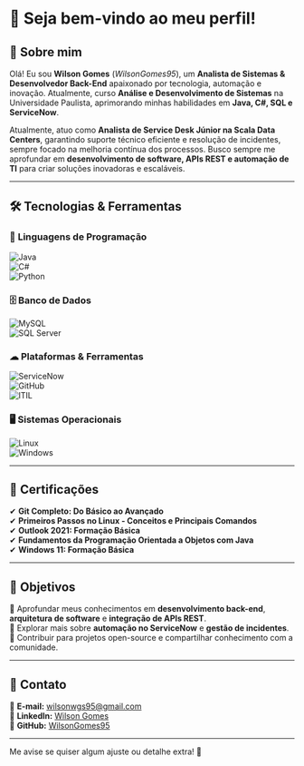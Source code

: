 # 👋 Seja bem-vindo ao meu perfil!  

## 🚀 Sobre mim  

Olá! Eu sou **Wilson Gomes** (_WilsonGomes95_), um **Analista de Sistemas & Desenvolvedor Back-End** apaixonado por tecnologia, automação e inovação. Atualmente, curso **Análise e Desenvolvimento de Sistemas** na Universidade Paulista, aprimorando minhas habilidades em **Java, C#, SQL e ServiceNow**.  

Atualmente, atuo como **Analista de Service Desk Júnior na Scala Data Centers**, garantindo suporte técnico eficiente e resolução de incidentes, sempre focado na melhoria contínua dos processos. Busco sempre me aprofundar em **desenvolvimento de software, APIs REST e automação de TI** para criar soluções inovadoras e escaláveis.  

---

## 🛠️ Tecnologias & Ferramentas  

### 🔹 **Linguagens de Programação**  
![Java](https://img.shields.io/badge/Java-ED8B00?style=for-the-badge&logo=java&logoColor=white)  
![C#](https://img.shields.io/badge/C%23-239120?style=for-the-badge&logo=c-sharp&logoColor=white)  
![Python](https://img.shields.io/badge/Python-3776AB?style=for-the-badge&logo=python&logoColor=white)  

### 🗄️ **Banco de Dados**  
![MySQL](https://img.shields.io/badge/MySQL-4479A1?style=for-the-badge&logo=mysql&logoColor=white)  
![SQL Server](https://img.shields.io/badge/Microsoft%20SQL%20Server-CC2927?style=for-the-badge&logo=microsoft-sql-server&logoColor=white)  

### ☁ **Plataformas & Ferramentas**  
![ServiceNow](https://img.shields.io/badge/ServiceNow-0D1117?style=for-the-badge&logo=servicenow&logoColor=white)  
![GitHub](https://img.shields.io/badge/GitHub-181717?style=for-the-badge&logo=github&logoColor=white)  
![ITIL](https://img.shields.io/badge/ITIL-0078D6?style=for-the-badge&logo=itil&logoColor=white)  

### 🖥️ **Sistemas Operacionais**  
![Linux](https://img.shields.io/badge/Linux-FCC624?style=for-the-badge&logo=linux&logoColor=black)  
![Windows](https://img.shields.io/badge/Windows-0078D6?style=for-the-badge&logo=windows&logoColor=white)  

---

## 📜 Certificações  

✔ **Git Completo: Do Básico ao Avançado**  
✔ **Primeiros Passos no Linux - Conceitos e Principais Comandos**  
✔ **Outlook 2021: Formação Básica**  
✔ **Fundamentos da Programação Orientada a Objetos com Java**  
✔ **Windows 11: Formação Básica**  

---

## 🎯 Objetivos  

🔹 Aprofundar meus conhecimentos em **desenvolvimento back-end**, **arquitetura de software** e **integração de APIs REST**.  
🔹 Explorar mais sobre **automação no ServiceNow** e **gestão de incidentes**.  
🔹 Contribuir para projetos open-source e compartilhar conhecimento com a comunidade.  

---

## 🔗 Contato  

📧 **E-mail:** wilsonwgs95@gmail.com  
🔗 **LinkedIn:** [Wilson Gomes](https://www.linkedin.com/in/wilson-gomes-b37328185/)  
🐙 **GitHub:** [WilsonGomes95](https://github.com/WilsonGomes95)  

---

Me avise se quiser algum ajuste ou detalhe extra! 🚀  
